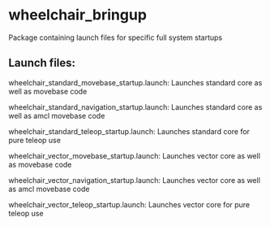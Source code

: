 wheelchair_bringup
==================

Package containing launch files for specific full system startups

Launch files:
-------------

wheelchair_standard_movebase_startup.launch: Launches standard core as well as movebase code

wheelchair_standard_navigation_startup.launch: Launches standard core as well as amcl movebase code

wheelchair_standard_teleop_startup.launch: Launches standard core for pure teleop use

wheelchair_vector_movebase_startup.launch: Launches vector core as well as movebase code

wheelchair_vector_navigation_startup.launch: Launches vector core as well as amcl movebase code

wheelchair_vector_teleop_startup.launch: Launches vector core for pure teleop use
